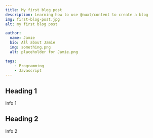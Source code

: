 ```yaml
---
title: My first blog post
description: Learning how to use @nuxt/content to create a blog
img: first-blog-post.jpg
alt: my first blog post

author:
  name: Jamie
  bio: All about Jamie
  img: something.png
  alt: placeholder for Jamie.png

tags:
    - Programming
    - Javascript
---
```


## Heading 1

Info 1

## Heading 2

Info 2

<info-box>
  <template #info-box>
    This is a vue component inside markdown using slots
  </template>
</info-box>